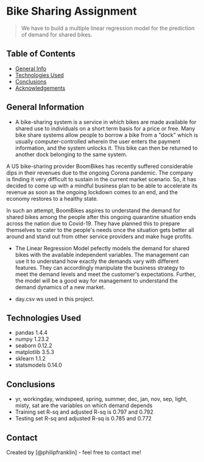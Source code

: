 # Bike Sharing Assignment
> We have to build a multiple linear regression model for the prediction of demand for shared bikes.

## Table of Contents
* [General Info](#general-information)
* [Technologies Used](#technologies-used)
* [Conclusions](#conclusions)
* [Acknowledgements](#acknowledgements)


## General Information
- A bike-sharing system is a service in which bikes are made available for shared use to individuals on a short term basis for a price or free. Many bike share systems allow people to borrow a bike from a "dock" which is usually computer-controlled wherein the user enters the payment information, and the system unlocks it. This bike can then be returned to another dock belonging to the same system.

A US bike-sharing provider BoomBikes has recently suffered considerable dips in their revenues due to the ongoing Corona pandemic. The company is finding it very difficult to sustain in the current market scenario. So, it has decided to come up with a mindful business plan to be able to accelerate its revenue as soon as the ongoing lockdown comes to an end, and the economy restores to a healthy state. 

In such an attempt, BoomBikes aspires to understand the demand for shared bikes among the people after this ongoing quarantine situation ends across the nation due to Covid-19. They have planned this to prepare themselves to cater to the people's needs once the situation gets better all around and stand out from other service providers and make huge profits.


- The Linear Regression Model pefectly models the demand for shared bikes with the available independent variables. The management can use it to understand how exactly the demands vary with different features. They can accordingly manipulate the business strategy to meet the demand levels and meet the customer's expectations. Further, the model will be a good way for management to understand the demand dynamics of a new market. 

- day.csv ws used in this project.

## Technologies Used
- pandas 1.4.4
- numpy 1.23.2
- seaborn 0.12.2
- matplotlib 3.5.3
- sklearn 1.1.2
- statsmodels 0.14.0

## Conclusions
- yr, workingday, windspeed, spring, summer, dec, jan, nov, sep, light, misty, sat are the variables on which demand depends
- Training set R-sq and adjusted R-sq is 0.797 and 0.792
- Testing set R-sq and adjusted R-sq is 0.785 and 0.772


## Contact
Created by [@philipfranklin] - feel free to contact me!